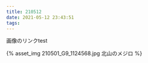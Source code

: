 ```yaml
---
title: 210512
date: 2021-05-12 23:43:51
tags:
---
```


画像のリンクtest

{% asset_img 210501_G9_1124568.jpg 北山のメジロ %}